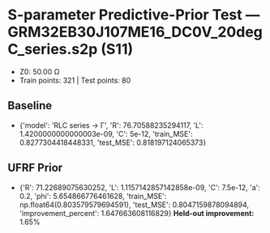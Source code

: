 # S-parameter Predictive-Prior Test — GRM32EB30J107ME16_DC0V_20degC_series.s2p (S11)
- Z0: 50.00 Ω
- Train points: 321  |  Test points: 80

## Baseline
- {'model': 'RLC series -> Γ', 'R': 76.70588235294117, 'L': 1.4200000000000003e-09, 'C': 5e-12, 'train_MSE': 0.8277304418448331, 'test_MSE': 0.818197124065373}

## UFRF Prior
- {'R': 71.22689075630252, 'L': 1.1157142857142858e-09, 'C': 7.5e-12, 'a': 0.2, 'phi': 5.654866776461628, 'train_MSE': np.float64(0.803579579694591), 'test_MSE': 0.8047159878094894, 'improvement_percent': 1.647663608116829}
**Held-out improvement:** 1.65%